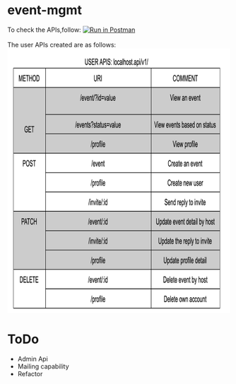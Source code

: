 # event-mgmt

To check the APIs,follow:
[![Run in Postman](https://run.pstmn.io/button.svg)](https://app.getpostman.com/run-collection/e564d3484ae5eb6db279)
<br><br>
The user APIs created are as follows:
<br>
<img src="https://raw.githubusercontent.com/gyanesh-m/event-mgmt/master/utils/users.png" width=800 height=600>

# ToDo
* Admin Api
* Mailing capability
* Refactor
